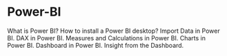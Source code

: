# Power-BI
What is Power BI?
How to install a Power BI desktop? 
Import Data in Power BI. 
DAX in Power BI. 
Measures and Calculations in Power BI.
Charts in Power BI.
 Dashboard in Power BI. 
 Insight from the Dashboard.
